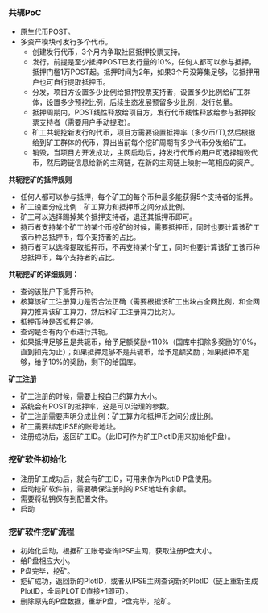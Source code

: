 ### 共轭PoC

- 原生代币POST。
- 多资产模块可发行多个代币。
	- 创建发行代币，3个月内争取社区抵押投票支持。
	- 发行，前提是至少抵押POST已发行量的10%，任何人都可以参与抵押，抵押门槛1万POST起。抵押时间为2年，如果3个月没筹集足够，亿抵押用户也可自行提取抵押币。
	- 分发，项目方设置多少比例给抵押投票支持者，设置多少比例给矿工群体，设置多少预挖比例，后续生态发展预留多少比例，发行总量。
	- 抵押周期内，POST线性释放给项目方，发行代币线性释放给参与抵押投票支持者（需要用户手动提取）。
	- 矿工共轭挖新发行的代币，项目方需要设置抵押率（多少币/T),然后根据给到矿工群体的代币，算出当前每个挖矿周期有多少代币分发给矿工。
	- 销毁，当项目方开发成功，主网启动后，持发行代币的用户可选择销毁代币，然后跨链信息给新的主网链，在新的主网链上映射一笔相应的资产。
	
	
**共轭挖矿的抵押规则**

- 任何人都可以参与抵押，每个矿工的每个币种最多能获得5个支持者的抵押。
- 矿工设置分成比例：矿工算力和抵押币之间分成比例。
- 矿工可以选择踢掉某个抵押支持者，退还其抵押币即可。
- 持币者支持某个矿工的某个币挖矿的时候，需要抵押币，同时也要计算该矿工该币种总抵押币，每个支持者的占比。
- 持币者可以选择提取抵押币，不再支持某个矿工，同时也要计算该矿工该币种总抵押币，每个支持者的占比。
	
	
**共轭挖矿的详细规则：**

- 查询该账户下抵押币种。
- 核算该矿工注册算力是否合法正确（需要根据该矿工出块占全网比例，和全网算力推算该矿工算力，然后和矿工注册算力比对）。
- 抵押币种是否抵押足够。
- 查询是否有两个币进行共轭。
- 如果抵押足够且是共轭币，给予足额奖励*110%（国库中扣除多奖励的10%，直到扣完为止）；如果抵押足够不是共轭币，给予足额奖励；如果抵押不足够，给予10%的奖励，剩下的给国库。

**矿工注册**

- 矿工注册的时候，需要上报自己的算力大小。
- 系统会有POST的抵押率，这是可以治理的参数。
- 矿工注册需要声明分成比例：矿工算力和抵押币之间分成比例。
- 矿工需要绑定IPSE的账号地址。
- 注册成功后，返回矿工ID。（此ID可作为矿工PlotID用来初始化P盘）。


### 挖矿软件初始化

- 注册矿工成功后，就会有矿工ID，可用来作为PlotID P盘使用。
- 启动挖矿软件前，需要确保注册时的IPSE地址有余额。
- 需要将私钥保存到配置文件。
- 启动

### 挖矿软件挖矿流程

- 初始化启动，根据矿工账号查询IPSE主网，获取注册P盘大小。
- 给P盘相应大小。
- P盘完毕，挖矿。
- 挖矿成功，返回新的PlotID，或者从IPSE主网查询新的PlotID（链上重新生成PlotID，全局PLOTID直接+1即可）。
- 删除原先的P盘数据，重新P盘，P盘完毕，挖矿。